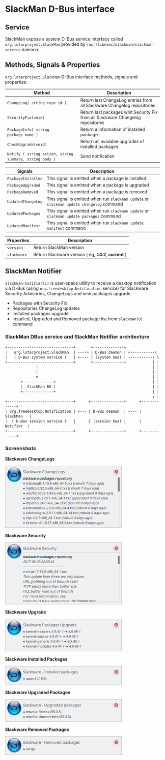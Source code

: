 # SlackMan D-Bus interface

## Service

SlackMan expose a system D-Bus service interface called  `org.lotarproject.SlackMan`
provided by `/usr/libexec/slackman/slackman-service` daemon.

## Methods, Signals & Properties

`org.lotarproject.SlackMan` D-Bus interface methods, signals and properties:

Method                               | Description
-------------------------------------|------------------------------------------
`ChangeLog( string repo_id )`        | Return last ChangeLog entries from all Slackware Changelog repositories
`SecurityFix(void)`                  | Return last packages whit Security Fix from all Slackware Changelog repositories
`PackageInfo( string package_name )` | Return a information of installed package
`CheckUpgrade(void)`                 | Return all available upgrades of installed packages
`Notify ( string action, string summary, string body )` | Send notification

Signals            | Description
-------------------|------------------------------------------------------------
`PackageInstalled` | This signal is emitted when a package is installed
`PackageUpgraded`  | This signal is emitted when a package is upgraded
`PackageRemoved`   | This signal is emitted when a package is removed
`UpdatedChangeLog` | This signal is emitted when run `slackman update` or `slackman update changelog` command
`UpdatedPackages`  | This signal is emitted when run `slackman update` or `slackman update packages` command
`UpdatedManifest`  | This signal is emitted when run `slackman update manifest` command

Properties  | Description
------------|-------------------------------------------------------------------
`version`   | Return SlackMan version
`slackware` | Return Slackware version ( eg, **14.2**, **current** )


## SlackMan Notifier

`slackman-notifier(1)` is user-space utility to receive a desktop notification via
D-Bus (using `org.freedesktop.Notification` service) for Slackware Security
Advisories, ChangeLogs and new packages upgrade.

  - Packages with Security Fix
  - Repositories ChangeLog updates
  - Installed packages upgrade
  - Installed, Upgraded and Removed package list from `slackman(8)` command

### SlackMan DBus service and SlackMan Notifier architecture

    +------------------------------+       +--------------+
    |   org.lotarproject.SlackMan  | ----> | D-Bus daemon | <-----------\
    |   ( D-Bus system service )   | <---- | (system bus) | -----------\ \
    +------------------------------+       +--------------+            | |
                  |                                                    | |
                  |                                                    | |
                  v                                                    | |
           +--------------+                                            | |
           |  SlackMan DB |                                            | |
           +--------------+                                            | |
                                                                       v |
    +------------------------------+      +---------------+      +-------------+
    | org.freedesktop.Notification | <--- | D-Bus daemon  | <--- |  SlackMan   |
    |  ( D-Bus session service )   |      | (session bus) |      |   Notifier  |
    +------------------------------+      +---------------+      +-------------+

### Screenshots

**Slackware ChangeLogs**

![Slackware Security notification](images/dbus-notification-slackware-changelog.png)

**Slackware Security**

![Slackware Security notification](images/dbus-notification-slackware-security.png)

**Slackware Upgrade**

![Slackware Security notification](images/dbus-notification-slackware-upgrade.png)

**Slackware Installed Packages**

![Slackware Security notification](images/dbus-notification-installed-packages.png)

**Slackware Upgraded Packages**

![Slackware Security notification](images/dbus-notification-upgraded-packages.png)

**Slackware Removed Packages**

![Slackware Security notification](images/dbus-notification-removed-packages.png)
